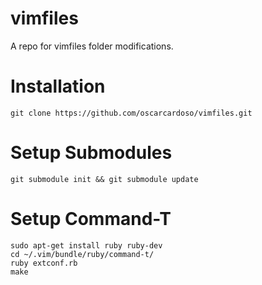 vimfiles
========

A repo for vimfiles folder modifications.

Installation
============
	git clone https://github.com/oscarcardoso/vimfiles.git

Setup Submodules
================
	git submodule init && git submodule update

Setup Command-T
===============

	sudo apt-get install ruby ruby-dev
	cd ~/.vim/bundle/ruby/command-t/
	ruby extconf.rb
	make

